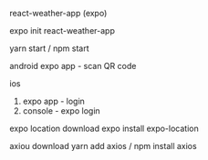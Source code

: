 react-weather-app (expo)

expo init react-weather-app

yarn start / npm start

android
expo app - scan QR code

ios
1. expo app - login 
2. console - expo login

expo location download
expo install expo-location

axiou download
yarn add axios / npm install axios